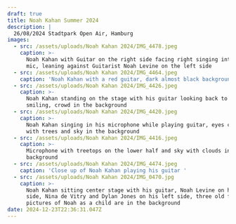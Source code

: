 ```yaml
---
draft: true
title: Noah Kahan Summer 2024
description: |
  26/08/2024 Stadtpark Open Air, Hamburg
images:
  - src: /assets/uploads/Noah Kahan 2024/IMG_4478.jpeg
    caption: >-
      Noah Kahan with Guitar on the right side facing right singing into his
      mic, leaning against Guitarist Noah Levine on the left side 
  - src: /assets/uploads/Noah Kahan 2024/IMG_4464.jpeg
    caption: 'Noah Kahan with a red guitar, dark almost black background'
  - src: /assets/uploads/Noah Kahan 2024/IMG_4426.jpeg
    caption: >-
      Noah Kahan standing on the stage with his guitar looking back to the stage
      smiling, crowd in the background
  - src: /assets/uploads/Noah Kahan 2024/IMG_4420.jpeg
    caption: >-
      Noah Kahan singing in his microphone while playing guitar, eyes closed
      with trees and sky in the background
  - src: /assets/uploads/Noah Kahan 2024/IMG_4416.jpeg
    caption: >-
      Microphone with treetops on the lower half and sky with clouds in the
      background
  - src: /assets/uploads/Noah Kahan 2024/IMG_4474.jpeg
    caption: 'Close up of Noah Kahan playing his guitar '
  - src: /assets/uploads/Noah Kahan 2024/IMG_0470.jpg
    caption: >-
      Noah Kahan sitting center stage with his guitar, Noah Levine on his right
      side, Nina de Vitry and Dylan Jones on his left side, three old framed
      pictures of Noah as a child are in the background
date: 2024-12-23T22:36:31.047Z
---
```



